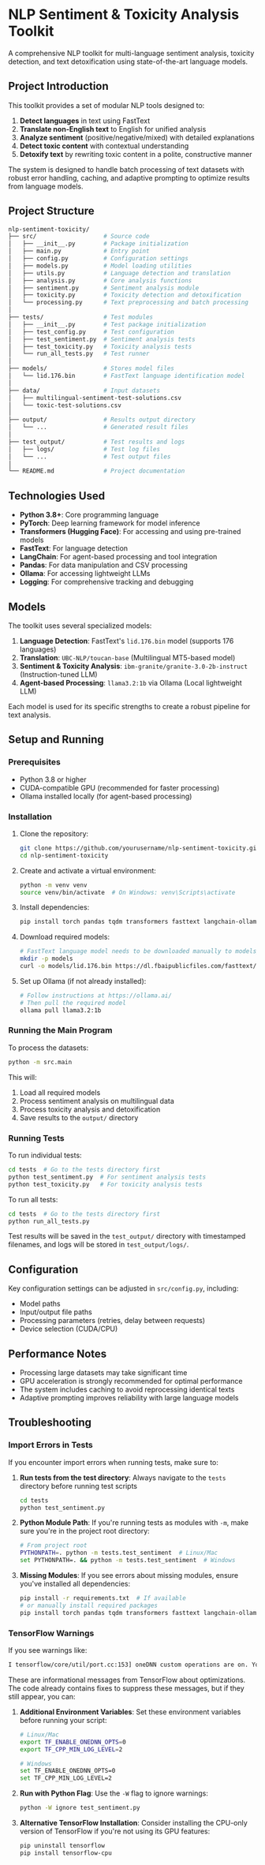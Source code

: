 # NLP Sentiment & Toxicity Analysis Toolkit

A comprehensive NLP toolkit for multi-language sentiment analysis, toxicity detection, and text detoxification using state-of-the-art language models.

## Project Introduction

This toolkit provides a set of modular NLP tools designed to:

1. **Detect languages** in text using FastText
2. **Translate non-English text** to English for unified analysis
3. **Analyze sentiment** (positive/negative/mixed) with detailed explanations
4. **Detect toxic content** with contextual understanding
5. **Detoxify text** by rewriting toxic content in a polite, constructive manner

The system is designed to handle batch processing of text datasets with robust error handling, caching, and adaptive prompting to optimize results from language models.

## Project Structure

```bash
nlp-sentiment-toxicity/
├── src/                   # Source code
│   ├── __init__.py        # Package initialization
│   ├── main.py            # Entry point
│   ├── config.py          # Configuration settings
│   ├── models.py          # Model loading utilities
│   ├── utils.py           # Language detection and translation
│   ├── analysis.py        # Core analysis functions
│   ├── sentiment.py       # Sentiment analysis module
│   ├── toxicity.py        # Toxicity detection and detoxification
│   └── processing.py      # Text preprocessing and batch processing
│
├── tests/                 # Test modules
│   ├── __init__.py        # Test package initialization
│   ├── test_config.py     # Test configuration
│   ├── test_sentiment.py  # Sentiment analysis tests
│   ├── test_toxicity.py   # Toxicity analysis tests
│   └── run_all_tests.py   # Test runner
│
├── models/                # Stores model files
│   └── lid.176.bin        # FastText language identification model
│
├── data/                  # Input datasets
│   ├── multilingual-sentiment-test-solutions.csv
│   └── toxic-test-solutions.csv
│
├── output/                # Results output directory
│   └── ...                # Generated result files
│
├── test_output/           # Test results and logs
│   ├── logs/              # Test log files
│   └── ...                # Test output files
│
└── README.md              # Project documentation
```

## Technologies Used

- **Python 3.8+**: Core programming language
- **PyTorch**: Deep learning framework for model inference
- **Transformers (Hugging Face)**: For accessing and using pre-trained models
- **FastText**: For language detection
- **LangChain**: For agent-based processing and tool integration
- **Pandas**: For data manipulation and CSV processing
- **Ollama**: For accessing lightweight LLMs
- **Logging**: For comprehensive tracking and debugging

## Models

The toolkit uses several specialized models:

1. **Language Detection**: FastText's `lid.176.bin` model (supports 176 languages)
2. **Translation**: `UBC-NLP/toucan-base` (Multilingual MT5-based model)
3. **Sentiment & Toxicity Analysis**: `ibm-granite/granite-3.0-2b-instruct` (Instruction-tuned LLM)
4. **Agent-based Processing**: `llama3.2:1b` via Ollama (Local lightweight LLM)

Each model is used for its specific strengths to create a robust pipeline for text analysis.

## Setup and Running

### Prerequisites

- Python 3.8 or higher
- CUDA-compatible GPU (recommended for faster processing)
- Ollama installed locally (for agent-based processing)

### Installation

1. Clone the repository:

   ```bash
   git clone https://github.com/yourusername/nlp-sentiment-toxicity.git
   cd nlp-sentiment-toxicity
   ```

2. Create and activate a virtual environment:

   ```bash
   python -m venv venv
   source venv/bin/activate  # On Windows: venv\Scripts\activate
   ```

3. Install dependencies:

   ```bash
   pip install torch pandas tqdm transformers fasttext langchain-ollama
   ```

4. Download required models:

   ```bash
   # FastText language model needs to be downloaded manually to models/ directory
   mkdir -p models
   curl -o models/lid.176.bin https://dl.fbaipublicfiles.com/fasttext/supervised-models/lid.176.bin
   ```

5. Set up Ollama (if not already installed):

   ```bash
   # Follow instructions at https://ollama.ai/
   # Then pull the required model
   ollama pull llama3.2:1b
   ```

### Running the Main Program

To process the datasets:

```bash
python -m src.main
```

This will:

1. Load all required models
2. Process sentiment analysis on multilingual data
3. Process toxicity analysis and detoxification
4. Save results to the `output/` directory

### Running Tests

To run individual tests:

```bash
cd tests  # Go to the tests directory first
python test_sentiment.py  # For sentiment analysis tests
python test_toxicity.py   # For toxicity analysis tests
```

To run all tests:

```bash
cd tests  # Go to the tests directory first
python run_all_tests.py
```

Test results will be saved in the `test_output/` directory with timestamped filenames, and logs will be stored in `test_output/logs/`.

## Configuration

Key configuration settings can be adjusted in `src/config.py`, including:

- Model paths
- Input/output file paths
- Processing parameters (retries, delay between requests)
- Device selection (CUDA/CPU)

## Performance Notes

- Processing large datasets may take significant time
- GPU acceleration is strongly recommended for optimal performance
- The system includes caching to avoid reprocessing identical texts
- Adaptive prompting improves reliability with large language models

## Troubleshooting

### Import Errors in Tests

If you encounter import errors when running tests, make sure to:

1. **Run tests from the test directory**: Always navigate to the `tests` directory before running test scripts

   ```bash
   cd tests
   python test_sentiment.py
   ```

2. **Python Module Path**: If you're running tests as modules with `-m`, make sure you're in the project root directory:

   ```bash
   # From project root
   PYTHONPATH=. python -m tests.test_sentiment  # Linux/Mac
   set PYTHONPATH=. && python -m tests.test_sentiment  # Windows
   ```

3. **Missing Modules**: If you see errors about missing modules, ensure you've installed all dependencies:

   ```bash
   pip install -r requirements.txt  # If available
   # or manually install required packages
   pip install torch pandas tqdm transformers fasttext langchain-ollama
   ```

### TensorFlow Warnings

If you see warnings like:

```bash
I tensorflow/core/util/port.cc:153] oneDNN custom operations are on. You may see slightly different numerical results...
```

These are informational messages from TensorFlow about optimizations. The code already contains fixes to suppress these messages, but if they still appear, you can:

1. **Additional Environment Variables**: Set these environment variables before running your script:

   ```bash
   # Linux/Mac
   export TF_ENABLE_ONEDNN_OPTS=0
   export TF_CPP_MIN_LOG_LEVEL=2
   
   # Windows
   set TF_ENABLE_ONEDNN_OPTS=0
   set TF_CPP_MIN_LOG_LEVEL=2
   ```

2. **Run with Python Flag**: Use the `-W` flag to ignore warnings:

   ```bash
   python -W ignore test_sentiment.py
   ```

3. **Alternative TensorFlow Installation**: Consider installing the CPU-only version of TensorFlow if you're not using its GPU features:

   ```bash
   pip uninstall tensorflow
   pip install tensorflow-cpu
   ```
